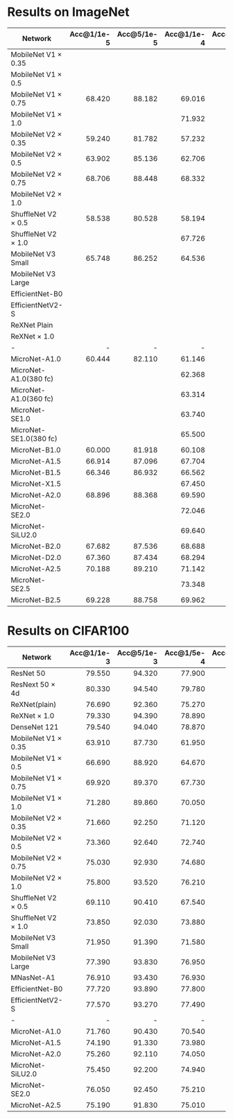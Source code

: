 
# Results on ImageNet

| Network                   | Acc@1/1e-5    | Acc@5/1e-5    | Acc@1/1e-4    | Acc@5/1e-4    | Params(M) | FLOPs |
| --                        | --:           | --:           | --:           | --:           | --:       | --:   |
| MobileNet V1 $\times$ 0.35|               |               |               |               | 0.766     |  79.0 |
| MobileNet V1 $\times$ 0.5 |               |               |               |               | 1.332     | 155.0 |
| MobileNet V1 $\times$ 0.75| 68.420        | 88.182        | 69.016        | 88.898        | 2.586     | 333.0 |
| MobileNet V1 $\times$ 1.0 |               |               | 71.932        | 90.604        | 4.232     | 579.0 |
| MobileNet V2 $\times$ 0.35| 59.240        | 81.782        | 57.232        | 80.422        | 1.677     | 65.1  |
| MobileNet V2 $\times$ 0.5 | 63.902        | 85.136        | 62.706        | 84.680        | 1.969     | 104.0 |
| MobileNet V2 $\times$ 0.75| 68.706        | 88.448        | 68.332        | 88.490        | 2.636     | 221.0 |
| MobileNet V2 $\times$ 1.0 |               |               |               |               | 3.505     | 314.0 |
| ShuffleNet V2 $\times$ 0.5| 58.538        | 80.528        | 58.194        | 80.668        | 1.367     |  42.6 |
| ShuffleNet V2 $\times$ 1.0|               |               | 67.726        | 87.972        | 2.279     | 149.0 |
| MobileNet V3 Small        | 65.748        | 86.252        | 64.536        | 85.906        | 2.543     |  59.6 |
| MobileNet V3 Large        |               |               |               |               | 5.519     | 236.0 |
| EfficientNet-B0           |               |               |               |               | 5.324     | 402.0 |
| EfficientNetV2-S          |               |               |               |               |21.624     |3022.0 |
| ReXNet Plain              |               |               |               |               | 4.979     | 452.0 |
| ReXNet $\times$ 1.0       |               |               |               |               | 4.797     | 415.0 |
| -                         | -             | -             | -             | -             | -         | -     |
| MicroNet-A1.0             | 60.444        | 82.110        | 61.146        | 82.876        | 0.995     |  89.8 |
| MicroNet-A1.0(380 fc)     |               |               | 62.368        | 84.110        | 0.997     | 107.0 |
| MicroNet-A1.0(360 fc)     |               |               | 63.314        | 84.936        |           |       |
| MicroNet-SE1.0            |               |               | 63.740        | 85.120        | 1.076     |  90.5 |
| MicroNet-SE1.0(380 fc)    |               |               | 65.500        | 86.292        |           |       |
| MicroNet-B1.0             | 60.000        | 81.918        | 60.108        | 82.306        | 0.990     |  89.8 |
| MicroNet-A1.5             | 66.914        | 87.096        | 67.704        | 88.116        | 1.507     | 213.0 |
| MicroNet-B1.5             | 66.346        | 86.932        | 66.562        | 86.992        | 1.490     | 213.0 |
| MicroNet-X1.5             |               |               | 67.450        | 87.746        | 1.508     | 195.0 |
| MicroNet-A2.0             | 68.896        | 88.368        | 69.590        | 89.202        | 2.056     | 338.0 |
| MicroNet-SE2.0            |               |               | 72.046        | 90.690        | 2.383     | 340.0 |
| MicroNet-SiLU2.0          |               |               | 69.640        | 89.176        |           |       |
| MicroNet-B2.0             | 67.682        | 87.536        | 68.688        | 88.302        | 2.028     | 338.0 |
| MicroNet-D2.0             | 67.360        | 87.434        | 68.294        | 88.220        | 2.028     | 185.0 |
| MicroNet-A2.5             | 70.188        | 89.210        | 71.142        | 90.054        | 2.492     | 424.0 |
| MicroNet-SE2.5            |               |               | 73.348        | 91.380        | 2.935     | 426.0 |
| MicroNet-B2.5             | 69.228        | 88.758        | 69.962        | 89.220        | 2.455     | 424.0 |

# Results on CIFAR100

| Network                   | Acc@1/1e-3    | Acc@5/1e-3    | Acc@1/5e-4    | Acc@5/5e-4    | Params(M) | FLOPs | Infer(ms) |
| --                        | --:           | --:           | --:           | --:           | --:       | --:   | --:       |
| ResNet 50                 | 79.550        | 94.320        | 77.900        | 93.440        |23.713     |1313.5 |
| ResNext 50 $\times$ 4d    | 80.330        | 94.540        | 79.780        | 94.270        |23.185     |1361.0 |
| ReXNet(plain)             | 76.690        | 92.360        | 75.270        | 91.840        | 3.826     | 145.0 |
| ReXNet $\times$ 1.0       | 79.330        | 94.390        | 78.890        | 94.240        | 3.644     | 125.0 |
| DenseNet 121              | 79.540        | 94.040        | 78.870        | 93.650        | 7.056     | 906.0 |
| MobileNet V1 $\times$ 0.35| 63.910        | 87.730        | 61.950        | 86.430        | 0.442     |   6.2 |
| MobileNet V1 $\times$ 0.5 | 66.690        | 88.920        | 64.670        | 87.370        | 0.868     |  12.0 |
| MobileNet V1 $\times$ 0.75| 69.920        | 89.370        | 67.730        | 87.540        | 1.890     |  25.9 |
| MobileNet V1 $\times$ 1.0 | 71.280        | 89.860        | 70.050        | 88.680        | 3.304     |  45.0 |
| MobileNet V2 $\times$ 0.35| 71.660        | 92.250        | 71.120        | 92.020        | 0.524     |  17.1 |
| MobileNet V2 $\times$ 0.5 | 73.360        | 92.640        | 72.740        | 92.030        | 0.816     |  29.9 |
| MobileNet V2 $\times$ 0.75| 75.030        | 92.930        | 74.680        | 92.530        | 1.484     |  62.3 |
| MobileNet V2 $\times$ 1.0 | 75.800        | 93.520        | 76.210        | 93.170        | 2.352     |  91.4 |
| ShuffleNet V2 $\times$ 0.5| 69.110        | 90.410        | 67.540        | 89.640        | 0.444     |  11.5 |
| ShuffleNet V2 $\times$ 1.0| 73.850        | 92.030        | 73.880        | 91.380        | 1.356     |  46.2 |
| MobileNet V3 Small        | 71.950        | 91.390        | 71.580        | 91.000        | 1.620     |  72.4 |
| MobileNet V3 Large        | 77.390        | 93.830        | 76.950        | 93.680        | 4.366     |  72.4 |
| MNasNet-A1                | 76.910        | 93.430        | 76.930        | 93.420        | 2.752     |  95.0 |
| EfficientNet-B0           | 77.720        | 93.890        | 77.800        | 93.720        | 4.171     | 120.0 |
| EfficientNetV2-S          | 77.570        | 93.270        | 77.490        |               |20.471     | 951.0 |
| -                         | -             | -             | -             | -             | -         | -     |
| MicroNet-A1.0             | 71.760        | 90.430        | 70.540        | 88.730        | 0.552     |  24.2 |
| MicroNet-A1.5             | 74.190        | 91.330        | 73.980        | 91.030        | 1.051     |  62.9 |
| MicroNet-A2.0             | 75.260        | 92.110        | 74.050        | 91.620        | 1.594     |  99.9 |
| MicroNet-SiLU2.0          | 75.450        | 92.200        | 74.940        | 91.560        | 1.594     |  99.9 |
| MicroNet-SE2.0            | 76.050        | 92.450        | 75.210        | 91.870        | 1.930     | 101.0 |
| MicroNet-A2.5             | 75.190        | 91.830        | 75.010        | 91.190        | 2.030     | 128.0 |
